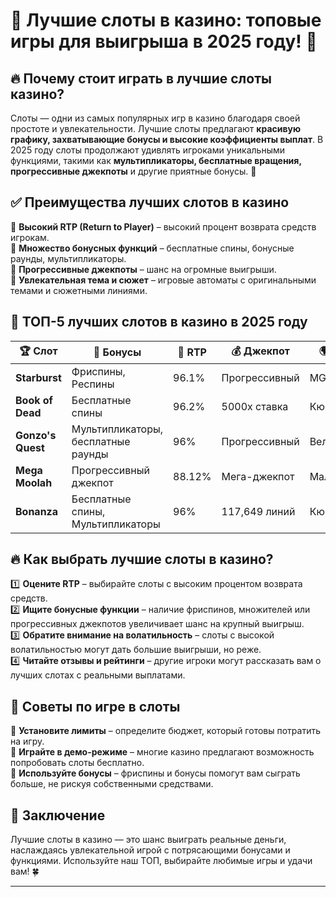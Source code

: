 # 🎰 Лучшие слоты в казино: топовые игры для выигрыша в 2025 году! 💸

## 🔥 Почему стоит играть в лучшие слоты казино?

Слоты — одни из самых популярных игр в казино благодаря своей простоте и увлекательности. Лучшие слоты предлагают **красивую графику, захватывающие бонусы и высокие коэффициенты выплат**. В 2025 году слоты продолжают удивлять игроками уникальными функциями, такими как **мультипликаторы, бесплатные вращения, прогрессивные джекпоты** и другие приятные бонусы. 🎉

## ✅ Преимущества лучших слотов в казино

🔹 **Высокий RTP (Return to Player)** – высокий процент возврата средств игрокам.  
🔹 **Множество бонусных функций** – бесплатные спины, бонусные раунды, мультипликаторы.  
🔹 **Прогрессивные джекпоты** – шанс на огромные выигрыши.  
🔹 **Увлекательная тема и сюжет** – игровые автоматы с оригинальными темами и сюжетными линиями.  

## 🎰 ТОП-5 лучших слотов в казино в 2025 году

| 🏆 Слот | 🎁 Бонусы | 🔄 RTP | 💰 Джекпот | 🌍 Лицензия |
|---------|-----------|--------|------------|------------|
| **Starburst** | Фриспины, Респины | 96.1% | Прогрессивный | MGA |
| **Book of Dead** | Бесплатные спины | 96.2% | 5000x ставка | Кюрасао |
| **Gonzo's Quest** | Мультипликаторы, бесплатные раунды | 96% | Прогрессивный | Великобритания |
| **Mega Moolah** | Прогрессивный джекпот | 88.12% | Мега-джекпот | Мальта |
| **Bonanza** | Бесплатные спины, Мультипликаторы | 96% | 117,649 линий | Кюрасао |

## 🔥 Как выбрать лучшие слоты в казино?

1️⃣ **Оцените RTP** – выбирайте слоты с высоким процентом возврата средств.  
2️⃣ **Ищите бонусные функции** – наличие фриспинов, множителей или прогрессивных джекпотов увеличивает шанс на крупный выигрыш.  
3️⃣ **Обратите внимание на волатильность** – слоты с высокой волатильностью могут дать большие выигрыши, но реже.  
4️⃣ **Читайте отзывы и рейтинги** – другие игроки могут рассказать вам о лучших слотах с реальными выплатами.

## 🎉 Советы по игре в слоты

🔹 **Установите лимиты** – определите бюджет, который готовы потратить на игру.  
🔹 **Играйте в демо-режиме** – многие казино предлагают возможность попробовать слоты бесплатно.  
🔹 **Используйте бонусы** – фриспины и бонусы помогут вам сыграть больше, не рискуя собственными средствами.

## 🏁 Заключение

Лучшие слоты в казино — это шанс выиграть реальные деньги, наслаждаясь увлекательной игрой с потрясающими бонусами и функциями. Используйте наш ТОП, выбирайте любимые игры и удачи вам! 🍀

---

